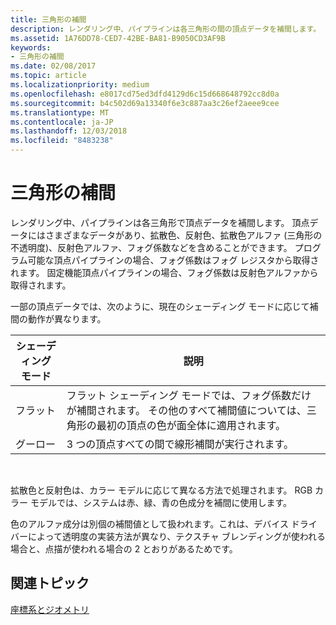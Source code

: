 ```yaml
---
title: 三角形の補間
description: レンダリング中、パイプラインは各三角形の間の頂点データを補間します。
ms.assetid: 1A76DD78-CED7-42BE-BA81-B9050CD3AF9B
keywords:
- 三角形の補間
ms.date: 02/08/2017
ms.topic: article
ms.localizationpriority: medium
ms.openlocfilehash: e8017cd75ed3dfd4129d6c15d668648792cc8d0a
ms.sourcegitcommit: b4c502d69a13340f6e3c887aa3c26ef2aeee9cee
ms.translationtype: MT
ms.contentlocale: ja-JP
ms.lasthandoff: 12/03/2018
ms.locfileid: "8483238"
---
```

# <a name="triangle-interpolation"></a>三角形の補間


レンダリング中、パイプラインは各三角形で頂点データを補間します。 頂点データにはさまざまなデータがあり、拡散色、反射色、拡散色アルファ (三角形の不透明度)、反射色アルファ、フォグ係数などを含めることができます。 プログラム可能な頂点パイプラインの場合、フォグ係数はフォグ レジスタから取得されます。 固定機能頂点パイプラインの場合、フォグ係数は反射色アルファから取得されます。

一部の頂点データでは、次のように、現在のシェーディング モードに応じて補間の動作が異なります。

| シェーディング モード | 説明                                                                                                                                                                 |
|--------------|-----------------------------------------------------------------------------------------------------------------------------------------------------------------------------|
| フラット         | フラット シェーディング モードでは、フォグ係数だけが補間されます。 その他のすべて補間値については、三角形の最初の頂点の色が面全体に適用されます。 |
| グーロー      | 3 つの頂点すべての間で線形補間が実行されます。                                                                                                               |

 

拡散色と反射色は、カラー モデルに応じて異なる方法で処理されます。 RGB カラー モデルでは、システムは赤、緑、青の色成分を補間に使用します。

色のアルファ成分は別個の補間値として扱われます。これは、デバイス ドライバーによって透明度の実装方法が異なり、テクスチャ ブレンディングが使われる場合と、点描が使われる場合の 2 とおりがあるためです。

## <a name="span-idrelated-topicsspanrelated-topics"></a><span id="related-topics"></span>関連トピック


[座標系とジオメトリ](coordinate-systems-and-geometry.md)

 

 




